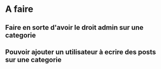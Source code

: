 # A faire

## Faire en sorte d'avoir le droit admin sur une categorie

## Pouvoir ajouter un utilisateur à ecrire des posts sur une categorie
